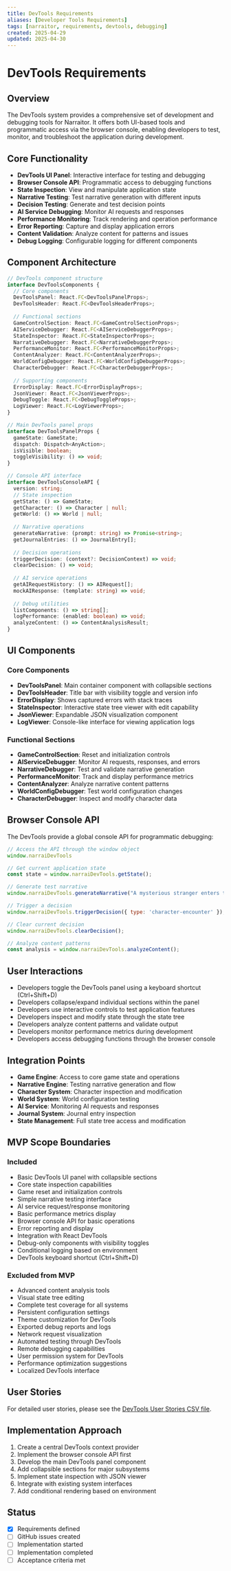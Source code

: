 ```yaml
---
title: DevTools Requirements
aliases: [Developer Tools Requirements]
tags: [narraitor, requirements, devtools, debugging]
created: 2025-04-29
updated: 2025-04-30
---
```


# DevTools Requirements

## Overview
The DevTools system provides a comprehensive set of development and debugging tools for Narraitor. It offers both UI-based tools and programmatic access via the browser console, enabling developers to test, monitor, and troubleshoot the application during development.

## Core Functionality
- **DevTools UI Panel**: Interactive interface for testing and debugging
- **Browser Console API**: Programmatic access to debugging functions
- **State Inspection**: View and manipulate application state
- **Narrative Testing**: Test narrative generation with different inputs
- **Decision Testing**: Generate and test decision points
- **AI Service Debugging**: Monitor AI requests and responses
- **Performance Monitoring**: Track rendering and operation performance
- **Error Reporting**: Capture and display application errors
- **Content Validation**: Analyze content for patterns and issues
- **Debug Logging**: Configurable logging for different components

## Component Architecture

```typescript
// DevTools component structure
interface DevToolsComponents {
  // Core components
  DevToolsPanel: React.FC<DevToolsPanelProps>;
  DevToolsHeader: React.FC<DevToolsHeaderProps>;
  
  // Functional sections
  GameControlSection: React.FC<GameControlSectionProps>;
  AIServiceDebugger: React.FC<AIServiceDebuggerProps>;
  StateInspector: React.FC<StateInspectorProps>;
  NarrativeDebugger: React.FC<NarrativeDebuggerProps>;
  PerformanceMonitor: React.FC<PerformanceMonitorProps>;
  ContentAnalyzer: React.FC<ContentAnalyzerProps>;
  WorldConfigDebugger: React.FC<WorldConfigDebuggerProps>;
  CharacterDebugger: React.FC<CharacterDebuggerProps>;
  
  // Supporting components
  ErrorDisplay: React.FC<ErrorDisplayProps>;
  JsonViewer: React.FC<JsonViewerProps>;
  DebugToggle: React.FC<DebugToggleProps>;
  LogViewer: React.FC<LogViewerProps>;
}

// Main DevTools panel props
interface DevToolsPanelProps {
  gameState: GameState;
  dispatch: Dispatch<AnyAction>;
  isVisible: boolean;
  toggleVisibility: () => void;
}

// Console API interface
interface DevToolsConsoleAPI {
  version: string;
  // State inspection
  getState: () => GameState;
  getCharacter: () => Character | null;
  getWorld: () => World | null;
  
  // Narrative operations
  generateNarrative: (prompt: string) => Promise<string>;
  getJournalEntries: () => JournalEntry[];
  
  // Decision operations
  triggerDecision: (context?: DecisionContext) => void;
  clearDecision: () => void;
  
  // AI service operations
  getAIRequestHistory: () => AIRequest[];
  mockAIResponse: (template: string) => void;
  
  // Debug utilities
  listComponents: () => string[];
  logPerformance: (enabled: boolean) => void;
  analyzeContent: () => ContentAnalysisResult;
}
```

## UI Components

### Core Components
- **DevToolsPanel**: Main container component with collapsible sections
- **DevToolsHeader**: Title bar with visibility toggle and version info
- **ErrorDisplay**: Shows captured errors with stack traces
- **StateInspector**: Interactive state tree viewer with edit capability
- **JsonViewer**: Expandable JSON visualization component
- **LogViewer**: Console-like interface for viewing application logs

### Functional Sections
- **GameControlSection**: Reset and initialization controls
- **AIServiceDebugger**: Monitor AI requests, responses, and errors
- **NarrativeDebugger**: Test and validate narrative generation
- **PerformanceMonitor**: Track and display performance metrics
- **ContentAnalyzer**: Analyze narrative content patterns
- **WorldConfigDebugger**: Test world configuration changes
- **CharacterDebugger**: Inspect and modify character data

## Browser Console API

The DevTools provide a global console API for programmatic debugging:

```javascript
// Access the API through the window object
window.narraiDevTools

// Get current application state
const state = window.narraiDevTools.getState();

// Generate test narrative
window.narraiDevTools.generateNarrative("A mysterious stranger enters town");

// Trigger a decision
window.narraiDevTools.triggerDecision({ type: 'character-encounter' });

// Clear current decision
window.narraiDevTools.clearDecision();

// Analyze content patterns
const analysis = window.narraiDevTools.analyzeContent();
```

## User Interactions
- Developers toggle the DevTools panel using a keyboard shortcut (Ctrl+Shift+D)
- Developers collapse/expand individual sections within the panel
- Developers use interactive controls to test application features
- Developers inspect and modify state through the state tree
- Developers analyze content patterns and validate output
- Developers monitor performance metrics during development
- Developers access debugging functions through the browser console

## Integration Points
- **Game Engine**: Access to core game state and operations
- **Narrative Engine**: Testing narrative generation and flow
- **Character System**: Character inspection and modification
- **World System**: World configuration testing
- **AI Service**: Monitoring AI requests and responses
- **Journal System**: Journal entry inspection
- **State Management**: Full state tree access and modification

## MVP Scope Boundaries

### Included
- Basic DevTools UI panel with collapsible sections
- Core state inspection capabilities
- Game reset and initialization controls
- Simple narrative testing interface
- AI service request/response monitoring
- Basic performance metrics display
- Browser console API for basic operations
- Error reporting and display
- Integration with React DevTools
- Debug-only components with visibility toggles
- Conditional logging based on environment
- DevTools keyboard shortcut (Ctrl+Shift+D)

### Excluded from MVP
- Advanced content analysis tools
- Visual state tree editing
- Complete test coverage for all systems
- Persistent configuration settings
- Theme customization for DevTools
- Exported debug reports and logs
- Network request visualization
- Automated testing through DevTools
- Remote debugging capabilities
- User permission system for DevTools
- Performance optimization suggestions
- Localized DevTools interface

## User Stories
For detailed user stories, please see the [DevTools User Stories CSV file](./devtools-user-stories.csv).

## Implementation Approach
1. Create a central DevTools context provider
2. Implement the browser console API first
3. Develop the main DevTools panel component
4. Add collapsible sections for major subsystems
5. Implement state inspection with JSON viewer
6. Integrate with existing system interfaces
7. Add conditional rendering based on environment

## Status
- [x] Requirements defined
- [ ] GitHub issues created
- [ ] Implementation started
- [ ] Implementation completed
- [ ] Acceptance criteria met
